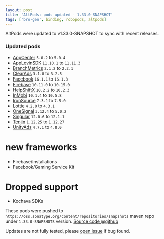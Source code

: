 ```yaml
---
layout: post
title: 'AltPods: pods updated - 1.33.0-SNAPSHOT'
tags: ['bro-gen', binding, robopods, altpods]
---
```

AltPods were updated to v1.33.0-SNAPSHOT to sync with recent releases.

### Updated pods
- [AppCenter](https://github.com/dkimitsa/robovm-robopods/tree/dev/v1.33.0/appcenter/)         `5.0.2` to `5.0.4`
- [AppLovinSDK](https://github.com/dkimitsa/robovm-robopods/tree/dev/v1.33.0/applovinsdk/)     `11.10.1` to `11.11.3`
- [BranchMetrics](https://github.com/dkimitsa/robovm-robopods/tree/dev/v1.33.0/branchmetrics/) `2.1.2` to `2.2.1`
- [ClearAds](https://github.com/dkimitsa/robovm-robopods/tree/dev/v1.33.0/clearads/)           `3.1.8` to `3.2.5`
- [Facebook](https://github.com/dkimitsa/robovm-robopods/tree/dev/v1.33.0/facebook/)           `16.1.1` to `16.1.3`
- [Firebase](https://github.com/dkimitsa/robovm-robopods/tree/dev/v1.33.0/firebase/)           `10.11.0` to `10.15.0`
- [HelpShiftX](https://github.com/dkimitsa/robovm-robopods/tree/dev/v1.33.0/helpshift/)        `10.2.2` to `10.2.3`
- [InMobi](https://github.com/dkimitsa/robovm-robopods/tree/dev/v1.33.0/inmobi/)               `10.1.4` to `10.5.8`
- [IronSource](https://github.com/dkimitsa/robovm-robopods/tree/dev/v1.33.0/ironsource/)       `7.3.1` to `7.5.0`
- [Lottie](https://github.com/dkimitsa/robovm-robopods/tree/dev/v1.33.0/lottie/)               `4.2.0` to `4.3.1`
- [OneSignal](https://github.com/dkimitsa/robovm-robopods/tree/dev/v1.33.0/onesignal/)         `3.12.4` to `5.0.2`
- [Singular](https://github.com/dkimitsa/robovm-robopods/tree/dev/v1.33.0/singular/)           `12.0.6` to `12.1.1`
- [Tenjin](https://github.com/dkimitsa/robovm-robopods/tree/dev/v1.33.0/tenjin/)               `1.12.25` to `1.12.27`
- [UnityAds](https://github.com/dkimitsa/robovm-robopods/tree/dev/v1.33.0/unityads/)           `4.7.1` to `4.8.0`

# new frameworks
- Firebase/Installations
- Facebook/Gaming Service Kit

# Dropped support
- Kochava SDKs

These pods were pushed to `https://oss.sonatype.org/content/repositories/snapshots` maven repo under `1.33.0-SNAPSHOTS` version.
[Source code @github](https://github.com/dkimitsa/robovm-robopods/tree/dev/v1.33.0)

Updates are not fully tested, please [open issue](https://github.com/dkimitsa/robovm-robopods/issues/new) if bug found.
